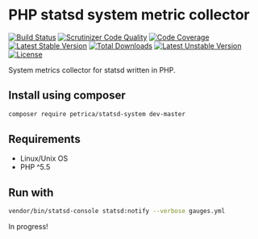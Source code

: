 # PHP statsd system metric collector

[![Build Status](https://travis-ci.org/petrica/php-statsd-system.svg?branch=master)](https://travis-ci.org/petrica/php-statsd-system)
[![Scrutinizer Code Quality](https://scrutinizer-ci.com/g/petrica/php-statsd-system/badges/quality-score.png?b=master)](https://scrutinizer-ci.com/g/petrica/php-statsd-system/?branch=master)
[![Code Coverage](https://scrutinizer-ci.com/g/petrica/php-statsd-system/badges/coverage.png?b=master)](https://scrutinizer-ci.com/g/petrica/php-statsd-system/?branch=master)
[![Latest Stable Version](https://poser.pugx.org/petrica/statsd-system/v/stable)](https://packagist.org/packages/petrica/statsd-system)
[![Total Downloads](https://poser.pugx.org/petrica/statsd-system/downloads)](https://packagist.org/packages/petrica/statsd-system)
[![Latest Unstable Version](https://poser.pugx.org/petrica/statsd-system/v/unstable)](https://packagist.org/packages/petrica/statsd-system)
[![License](https://poser.pugx.org/petrica/statsd-system/license)](https://packagist.org/packages/petrica/statsd-system)

System metrics collector for statsd written in PHP.

## Install using composer

```bash
composer require petrica/statsd-system dev-master
```

## Requirements

* Linux/Unix OS
* PHP ^5.5

## Run with

```bash
vendor/bin/statsd-console statsd:notify --verbose gauges.yml 
```

In progress!
